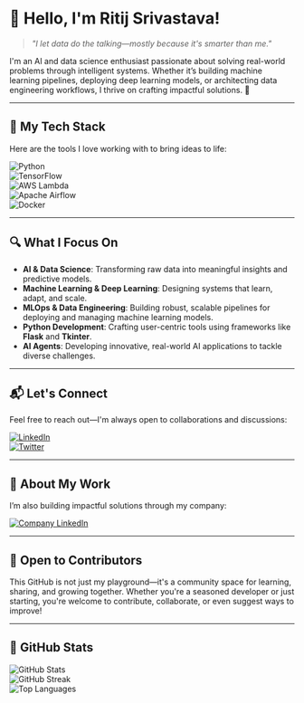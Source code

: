 # 👋 Hello, I'm Ritij Srivastava!  
> *"I let data do the talking—mostly because it's  smarter than me."*  

I'm an AI and data science enthusiast passionate about solving real-world problems through intelligent systems. Whether it’s building machine learning pipelines, deploying deep learning models, or architecting data engineering workflows, I thrive on crafting impactful solutions. 🚀  

---  

## 🌟 My Tech Stack  

Here are the tools I love working with to bring ideas to life:  

![Python](https://img.shields.io/badge/Python-3776AB?style=for-the-badge&logo=python&logoColor=white)  
![TensorFlow](https://img.shields.io/badge/TensorFlow-FF6F00?style=for-the-badge&logo=tensorflow&logoColor=white)  
![AWS Lambda](https://img.shields.io/badge/AWS%20Lambda-FF9900?style=for-the-badge&logo=amazonaws&logoColor=white)  
![Apache Airflow](https://img.shields.io/badge/Apache%20Airflow-017CEE?style=for-the-badge&logo=apache-airflow&logoColor=white)  
![Docker](https://img.shields.io/badge/Docker-2496ED?style=for-the-badge&logo=docker&logoColor=white)  

---  

## 🔍 What I Focus On  

- **AI & Data Science**: Transforming raw data into meaningful insights and predictive models.  
- **Machine Learning & Deep Learning**: Designing systems that learn, adapt, and scale.  
- **MLOps & Data Engineering**: Building robust, scalable pipelines for deploying and managing machine learning models.  
- **Python Development**: Crafting user-centric tools using frameworks like **Flask** and **Tkinter**.  
- **AI Agents**: Developing innovative, real-world AI applications to tackle diverse challenges.  

---  

## 📬 Let's Connect  

Feel free to reach out—I'm always open to collaborations and discussions:  

[![LinkedIn](https://img.shields.io/badge/LinkedIn-0A66C2?style=for-the-badge&logo=linkedin&logoColor=white)](https://www.linkedin.com/in/ritij-srivastava-18663a251/)  
[![Twitter](https://img.shields.io/badge/Twitter-1DA1F2?style=for-the-badge&logo=twitter&logoColor=white)](https://twitter.com/RitijSriva6475)  

---  

## 🏢 About My Work  

I’m also building impactful solutions through my company:  

[![Company LinkedIn](https://img.shields.io/badge/Company-LinkedIn-0A66C2?style=for-the-badge&logo=linkedin&logoColor=white)](https://www.linkedin.com/company/vertaflow//)  

---  

## 🤝 Open to Contributors  

This GitHub is not just my playground—it's a community space for learning, sharing, and growing together. Whether you're a seasoned developer or just starting, you're welcome to contribute, collaborate, or even suggest ways to improve!  

---  

## 🚀 GitHub Stats  

![GitHub Stats](https://github-readme-stats.vercel.app/api?username=Ritij-cpu&show_icons=true&theme=radical)  
![GitHub Streak](https://streak-stats.demolab.com?user=Ritij-cpu&theme=radical&hide_border=true)  
![Top Languages](https://github-readme-stats.vercel.app/api/top-langs/?username=Ritij-cpu&layout=compact&theme=radical)  
